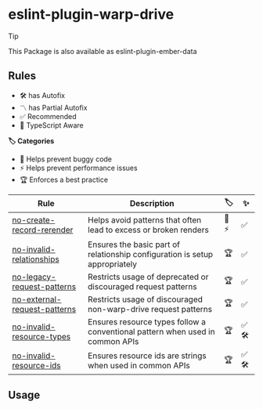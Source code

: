 # eslint-plugin-warp-drive

> [!TIP]
> This Package is also available as eslint-plugin-ember-data

## Rules

- 🛠️ has Autofix
- 〽️ has Partial Autofix
- ✅ Recommended
- 💜 TypeScript Aware

**🏷️ Categories**

- 🐞 Helps prevent buggy code
- ⚡️ Helps prevent performance issues
- 🏆 Enforces a best practice

| Rule | Description | 🏷️ | ✨ |
| ---- | ----------- | -- | -- |
| [no-create-record-rerender](./docs/no-create-record-rerender.md) | Helps avoid patterns that often lead to excess or broken renders | 🐞⚡️ | ✅ |
| [no-invalid-relationships](./docs/no-invalid-relationships.md) | Ensures the basic part of relationship configuration is setup appropriately | 🏆 | ✅ |
| [no-legacy-request-patterns](./docs/no-legacy-request-patterns.md) | Restricts usage of deprecated or discouraged request patterns | 🏆 | ✅ |
| [no-external-request-patterns](./docs/no-external-request-patterns.md) | Restricts usage of discouraged non-warp-drive request patterns | 🏆 | ✅ |
| [no-invalid-resource-types](./docs/no-invalid-resource-types.md) | Ensures resource types follow a conventional pattern when used in common APIs | 🏆 | ✅🛠️ |
| [no-invalid-resource-ids](./docs/no-invalid-resource-ids.md) | Ensures resource ids are strings when used in common APIs | 🏆 | ✅🛠️ |

## Usage
